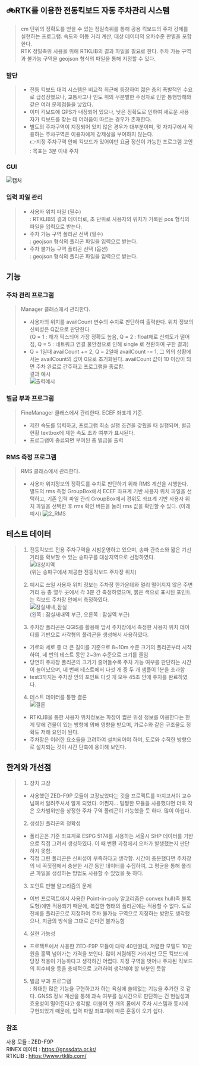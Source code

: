 ## 🚲RTK를 이용한 전동킥보드 자동 주차관리 시스템

> cm 단위의 정확도를 얻을 수 있는 정밀측위를 통해 공용 킥보드의 주차 강제를 실현하는 프로그램. 속도와 이동 거리 계산, 대상 데이터의 오차수준 판별을 포함한다.  
> RTK 정밀측위 사용을 위해 RTKLIB의 결과 파일을 필요로 한다. 주차 가능 구역과 불가능 구역을 geojson 형식의 파일을 통해 지정할 수 있다.
    
    
### 발단
> - 전동 킥보드 대여 시스템은 비교적 최근에 등장하여 젊은 층의 폭발적인 수요로 급성장했으나, 교통사고나 인도 위의 무분별한 주정차로 인한 통행방해와 같은 여러 문제점들을 낳았다.  
> - 이미 킥보드에 GPS가 내장되어 있으나, 낮은 정확도로 인하여 새로운 사용자가 킥보드를 찾는 데 어려움이 따르는 경우가 존재한다.  
> - 별도의 주차구역이 지정되어 있지 않은 경우가 대부분이며, 몇 자치구에서 적용하는 주차구역은 이용자에게 강제성을 부여하지 않는다.  
> 👉지정 주차구역 안에 킥보드가 있어야만 요금 정산이 가능한 프로그램 고안 : 목표는 3분 이내 주차  
  
### GUI
![캡처](https://user-images.githubusercontent.com/92227496/139965810-12273705-1ae9-4e4c-9b3d-7a9860f6d4ee.JPG)

### 입력 파일 관리  
> - 사용자 위치 파일 (필수)  
>   : RTKLIB의 결과 데이터로, 초 단위로 사용자의 위치가 기록된 pos 형식의 파일을 입력으로 받는다.  
> - 주차 가능 구역 폴리곤 선택 (필수)  
>   : geojson 형식의 폴리곤 파일을 입력으로 받는다.  
> - 주차 불가능 구역 폴리곤 선택 (옵션)  
>   : geojson 형식의 폴리곤 파일을 입력으로 받는다.  
  
## 기능
  
### 주차 관리 프로그램 
> Manager 클래스에서 관리한다.
>   - 사용자의 위치를 availCount 변수의 수치로 판단하여 출력한다. 위치 정보의 신뢰성은 Q값으로 판단한다.  
>   (Q = 1 : 해가 픽스되어 가장 정확도 높음, Q = 2 : float해로 신뢰도가 떨어짐, Q = 5 : 네트워크 연결 불안정으로 인해 single 로 전환하여 구한 결과)  
>   - Q = 1일때 availCount += 2, Q = 2일때 availCount -= 1, 그 외의 상황에서는 availCount의 값이 0으로 초기화된다. availCount 값이 10 이상이 되면 주차 완료로 간주하고 프로그램을 종료함.  
> 결과 예시  
    ![출력예시](https://user-images.githubusercontent.com/92227496/139967420-f8102fee-1d8d-49b5-8fa2-b5e47908ac1f.jpg)  
  
### 벌금 부과 프로그램
> FineManager 클래스에서 관리한다. ECEF 좌표계 기준.  
>   - 제한 속도를 입력하고, 프로그램 최소 실행 조건을 갖췄을 때 실행되며, 벌금 현황 textbox에 제한 속도 초과 여부가 표시된다.  
>   - 프로그램이 종료되면 부여된 총 벌금을 출력  
  
### RMS 측정 프로그램
> RMS 클래스에서 관리한다.
>   - 사용자 위치정보의 정확도를 수치로 판단하기 위해 RMS 계산을 시행한다. 별도의 rms 측정 GroupBox에서 ECEF 좌표계 기반 사용자 위치 파일을 선택하고, 기존 입력 파일 관리 GroupBox에서 경위도 좌표계 기반 사용자 위치 파일을 선택한 후 rms 확인 버튼을 눌러 rms 값을 확인할 수 있다. (아래 예시)
  ![2_RMS](https://user-images.githubusercontent.com/92227496/139968861-8e867d61-c52e-4455-8891-3aa205513a68.PNG)  

## 테스트 데이터  
> 1. 전동킥보드 전용 주차구역을 시범운영하고 있으며, 송파 관측소와 짧은 기선거리를 확보할 수 있는 송파구를 대상지역으로 선정하였다.  
> ![대상지역](https://user-images.githubusercontent.com/92227496/139969023-7228b0fd-c7e3-456f-969f-4b59f40e8a3a.png)  
> (위는 송파구에서 제공한 전동킥보드 주차장 위치)
>   
> 2. 예시로 쓰일 사용자 위치 정보는 주차장 한가운데와 멀리 떨어지지 않은 주변 거리 등 총 열두 곳에서 각 3분 간 측정하였으며, 붉은 색으로 표시된 포인트는 킥보드 주차장 안에서 측정하였다.  
> ![잠실새내_잠실](https://user-images.githubusercontent.com/92227496/139969354-08c82a7f-9fc5-4fdb-b66e-4d0d83650ae6.JPG)  
> (왼쪽 : 잠실새내역 부근, 오른쪽 : 잠실역 부근)  
>   
> 3. 주차장 폴리곤은 QGIS를 활용해 앞서 주차장에서 측정한 사용자 위치 데이터를 기반으로 사각형의 폴리곤을 생성해서 사용하였다.  
>   - 가로와 세로 중 더 큰 길이를 기준으로 8~10m 수준 크기의 폴리곤부터 시작하여, 네 번의 테스트 동안 2~3m 수준으로 크기를 줄임  
>   - 당연히 주차장 폴리곤의 크기가 줄어들수록 주차 가능 여부를 판단하는 시간이 늘어났으며, 네 번째 테스트에서 다섯 개 중 두 개 샘플이 1분을 초과함  
>   - test3까지는 주차장 안의 포인트 다섯 개 모두 45초 안에 주차를 완료하였다.  
>     
> 4. 테스트 데이터를 통한 결론    
> ![결론](https://user-images.githubusercontent.com/92227496/139969856-b626944d-f357-4ebe-97ce-427649f09d66.png)  
>   - RTKLIB을 통한 사용자 위치정보는 파장이 짧은 위성 정보를 이용한다는 한계 탓에 건물이 있는 방향에 의해 영향을 받으며, 가로수와 같은 구조물도 정확도 저해 요인이 된다. 
>   - 주차장은 이러한 요소들을 고려하여 설치되어야 하며, 도로와 수직한 방향으로 설치되는 것이 시간 단축에 용이해 보인다.
  
## 한계와 개선점  
> 1. 장치 고장
>   - 사용했던 ZED-F9P 모듈이 고장났었다는 것을 프로젝트를 마치고서야 교수님께서 알려주셔서 알게 되었다. 어쩐지... 멀쩡한 모듈을 사용했다면 더욱 작은 오차범위만을 상정한 주차 구역 폴리곤이 가능했을 듯 하다. 많이 아쉽다.  
> 2. 생성된 폴리곤의 정확성  
>   - 폴리곤은 기준 좌표계로 ESPG 5174를 사용하는 서울시 SHP 데이터를 기반으로 직접 그려서 생성하였다. 이 때 변환 과정에서 오차가 발생했는지 판단하지 못함.  
>   - 직접 그린 폴리곤은 신뢰성이 부족하다고 생각함. 시간이 충분했다면 주차장의 네 꼭짓점에서 충분한 시간 동안 데이터를 수집하여, 그 평균을 통해 폴리곤 파일을 생성하는 방법도 사용할 수 있었을 듯 하다.  
> 3. 포인트 판별 알고리즘의 문제  
>   - 이번 프로젝트에서 사용한 Point-in-poly 알고리즘은 convex hull(즉 볼록도형)에만 적용되기 때문에, 복잡한 형태의 폴리곤에는 적용할 수 없다. 도로 전체를 폴리곤으로 지정하여 주차 불가능 구역으로 지정하는 방안도 생각했으나, 지금의 방식을 그대로 쓴다면 불가능함  
> 4. 실현 가능성
>   - 프로젝트에서 사용한 ZED-F9P 모듈이 대략 40만원대, 저렴한 모델도 10만원을 훌쩍 넘어가는 가격을 보인다. 많이 저렴해진 거라지만 모든 킥보드에 당장 적용이 가능하다고 생각하긴 어렵다. 지정 구역을 벗어나 주차된 킥보드의 회수비용 등을 총체적으로 고려하여 생각해야 할 부분인 듯함 
> 5. 벌금 부과 프로그램  
>   : 최대한 많은 기능을 구현하고자 하는 욕심에 쓸데없는 기능을 추가한 것 같다. GNSS 정보 계산을 통해 과속 여부를 실시간으로 판단하는 건 현실성과 효용성이 떨어진다고 생각함. 더불어 한 개의 폼에서 주차 시스템과 동시에 구현되었기 때문에, 입력 파일 좌표계에 따른 혼동이 오기 쉽다.  
>   



### 참조
사용 모듈 : ZED-F9P  
RINEX 데이터 : <https://gnssdata.or.kr/>  
RTKLIB : <https://www.rtklib.com/>  

